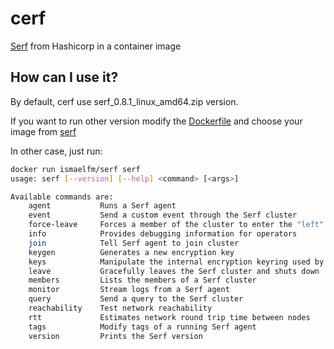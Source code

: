 # cerf

[Serf](https://www.serf.io/) from Hashicorp in a container image

## How can I use it?

By default, cerf use serf_0.8.1_linux_amd64.zip version.

If you want to run other version modify the [Dockerfile](cerf/Dockerfile) and choose your image from [serf](cerf/serf/)

In other case, just run:

```sh
docker run ismaelfm/serf serf
usage: serf [--version] [--help] <command> [<args>]

Available commands are:
    agent           Runs a Serf agent
    event           Send a custom event through the Serf cluster
    force-leave     Forces a member of the cluster to enter the "left" state
    info            Provides debugging information for operators
    join            Tell Serf agent to join cluster
    keygen          Generates a new encryption key
    keys            Manipulate the internal encryption keyring used by Serf
    leave           Gracefully leaves the Serf cluster and shuts down
    members         Lists the members of a Serf cluster
    monitor         Stream logs from a Serf agent
    query           Send a query to the Serf cluster
    reachability    Test network reachability
    rtt             Estimates network round trip time between nodes
    tags            Modify tags of a running Serf agent
    version         Prints the Serf version
```
